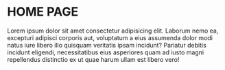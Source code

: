# HOME PAGE

Lorem ipsum dolor sit amet consectetur adipisicing elit. Laborum nemo ea,
excepturi adipisci corporis aut, voluptatum a eius assumenda dolor modi
natus iure libero illo quisquam veritatis ipsam incidunt? Pariatur debitis
incidunt eligendi, necessitatibus eius asperiores quam ad iusto magni
repellendus distinctio ex ut quae harum ullam est libero vero!